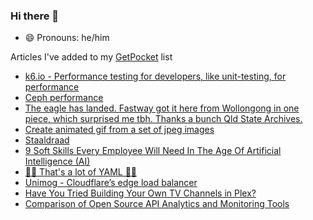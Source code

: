 ### Hi there 👋

- 😄 Pronouns: he/him

<!--
**pgmac/pgmac** is a ✨ _special_ ✨ repository because its `README.md` (this file) appears on your GitHub profile.

Here are some ideas to get you started:

- 🌱 I’m currently learning ...
- 👯 I’m looking to collaborate on ...
- 🤔 I’m looking for help with ...
- 💬 Ask me about ...
- 📫 How to reach me: ...
- ⚡ Fun fact: ...
-->
Articles I've added to my [GetPocket](https://getpocket.com/) list

* [k6.io - Performance testing for developers, like unit-testing, for performance](https://k6.io)
* [Ceph performance](https://yourcmc.ru/wiki/Ceph_performance)
* [The eagle has landed. Fastway got it here from Wollongong in one piece, which surprised me tbh. Thanks a bunch Qld State Archives.](https://www.reddit.com/r/brisbane/comments/k011ox/the_eagle_has_landed_fastway_got_it_here_from/)
* [Create animated gif from a set of jpeg images](http://stackoverflow.com/questions/3688870/create-animated-gif-from-a-set-of-jpeg-images)
* [Staaldraad](https://staaldraad.github.io/2017/12/20/netstat-without-netstat/)
* [9 Soft Skills Every Employee Will Need In The Age Of Artificial Intelligence (AI)](https://www.forbes.com/sites/bernardmarr/2020/09/28/9-soft-skills-every-employee-will-need-in-the-age-of-artificial-intelligence-ai/)
* [🚨🚨 That's a lot of YAML 🚨🚨](https://noyaml.com/)
* [Unimog - Cloudflare’s edge load balancer](https://blog.cloudflare.com/unimog-cloudflares-edge-load-balancer/)
* [Have You Tried Building Your Own TV Channels in Plex?](https://gizmodo.com/have-you-tried-building-your-own-tv-channels-in-plex-1844703597)
* [Comparison of Open Source API Analytics and Monitoring Tools](https://dzone.com/articles/comparison-of-open-source-api-analytics-and-monito)
